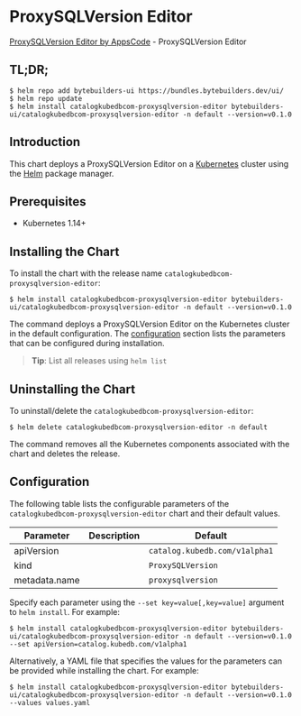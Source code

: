 # ProxySQLVersion Editor

[ProxySQLVersion Editor by AppsCode](https://byte.builders) - ProxySQLVersion Editor

## TL;DR;

```console
$ helm repo add bytebuilders-ui https://bundles.bytebuilders.dev/ui/
$ helm repo update
$ helm install catalogkubedbcom-proxysqlversion-editor bytebuilders-ui/catalogkubedbcom-proxysqlversion-editor -n default --version=v0.1.0
```

## Introduction

This chart deploys a ProxySQLVersion Editor on a [Kubernetes](http://kubernetes.io) cluster using the [Helm](https://helm.sh) package manager.

## Prerequisites

- Kubernetes 1.14+

## Installing the Chart

To install the chart with the release name `catalogkubedbcom-proxysqlversion-editor`:

```console
$ helm install catalogkubedbcom-proxysqlversion-editor bytebuilders-ui/catalogkubedbcom-proxysqlversion-editor -n default --version=v0.1.0
```

The command deploys a ProxySQLVersion Editor on the Kubernetes cluster in the default configuration. The [configuration](#configuration) section lists the parameters that can be configured during installation.

> **Tip**: List all releases using `helm list`

## Uninstalling the Chart

To uninstall/delete the `catalogkubedbcom-proxysqlversion-editor`:

```console
$ helm delete catalogkubedbcom-proxysqlversion-editor -n default
```

The command removes all the Kubernetes components associated with the chart and deletes the release.

## Configuration

The following table lists the configurable parameters of the `catalogkubedbcom-proxysqlversion-editor` chart and their default values.

|   Parameter   | Description |            Default            |
|---------------|-------------|-------------------------------|
| apiVersion    |             | `catalog.kubedb.com/v1alpha1` |
| kind          |             | `ProxySQLVersion`             |
| metadata.name |             | `proxysqlversion`             |


Specify each parameter using the `--set key=value[,key=value]` argument to `helm install`. For example:

```console
$ helm install catalogkubedbcom-proxysqlversion-editor bytebuilders-ui/catalogkubedbcom-proxysqlversion-editor -n default --version=v0.1.0 --set apiVersion=catalog.kubedb.com/v1alpha1
```

Alternatively, a YAML file that specifies the values for the parameters can be provided while
installing the chart. For example:

```console
$ helm install catalogkubedbcom-proxysqlversion-editor bytebuilders-ui/catalogkubedbcom-proxysqlversion-editor -n default --version=v0.1.0 --values values.yaml
```

